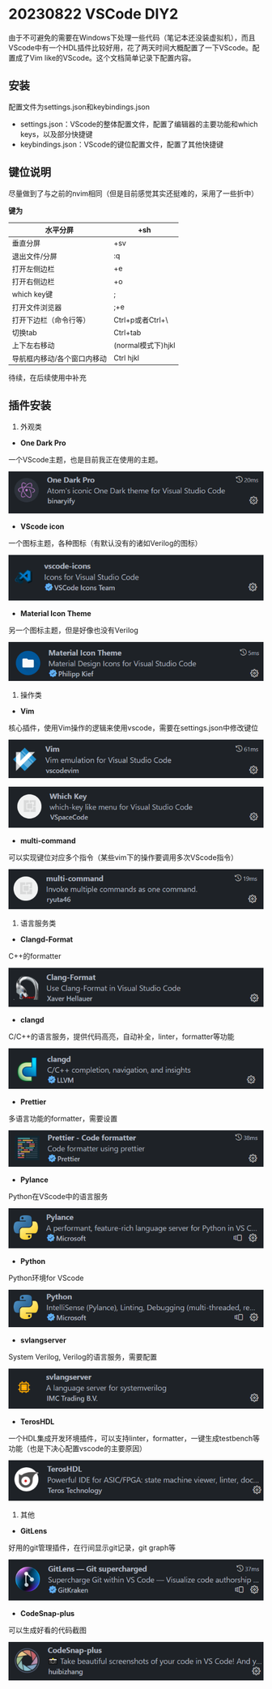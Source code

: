 # 20230822 VSCode DIY2

由于不可避免的需要在Windows下处理一些代码（笔记本还没装虚拟机），而且VScode中有一个HDL插件比较好用，花了两天时间大概配置了一下VScode。配置成了Vim like的VScode。这个文档简单记录下配置内容。

## 安装

配置文件为settings.json和keybindings.json

- settings.json：VScode的整体配置文件，配置了编辑器的主要功能和which keys，以及部分快捷键
- keybindings.json：VScode的键位配置文件，配置了其他快捷键

## 键位说明

尽量做到了与之前的nvim相同（但是目前感觉其实还挺难的，采用了一些折中）

**<leader>键为<space>**

| 水平分屏 | <leader>+sh |
| --- | --- |
| 垂直分屏 | <leader>+sv |
| 退出文件/分屏 | :q |
| 打开左侧边栏 | <leader>+e |
| 打开右侧边栏 | <leader>+o |
| which key键 | ; |
| 打开文件浏览器 | ;+e |
| 打开下边栏（命令行等） | Ctrl+p或者Ctrl+\ |
| 切换tab | Ctrl+tab |
| 上下左右移动 | (normal模式下)hjkl |
| 导航框内移动/各个窗口内移动 | Ctrl hjkl |
待续，在后续使用中补充
## 插件安装

1. 外观类
- **One Dark Pro**

一个VScode主题，也是目前我正在使用的主题。

![Untitled](IMAGE/Untitled.png)

- **VScode icon**

一个图标主题，各种图标（有默认没有的诸如Verilog的图标）

![Untitled](IMAGE/Untitled%201.png)

- **Material Icon Theme**

另一个图标主题，但是好像也没有Verilog

![Untitled](IMAGE/Untitled%202.png)

1. 操作类
- **Vim**

核心插件，使用Vim操作的逻辑来使用vscode，需要在settings.json中修改键位

![Untitled](IMAGE/Untitled%203.png)





![Untitled](IMAGE/Untitled%204.png)

- **multi-command**

可以实现键位对应多个指令（某些vim下的操作要调用多次VScode指令）

![Untitled](IMAGE/Untitled%205.png)

1. 语言服务类
- **Clangd-Format**

C++的formatter

![Untitled](IMAGE/Untitled%206.png)

- **clangd**

C/C++的语言服务，提供代码高亮，自动补全，linter，formatter等功能

![Untitled](IMAGE/Untitled%207.png)

- **Prettier**

多语言功能的formatter，需要设置

![Untitled](IMAGE/Untitled%208.png)

- **Pylance**

Python在VScode中的语言服务

![Untitled](IMAGE/Untitled%209.png)

- **Python**

Python环境for VScode

![Untitled](IMAGE/Untitled%2010.png)

- **svlangserver**

System Verilog, Verilog的语言服务，需要配置

![Untitled](IMAGE/Untitled%2011.png)

- **TerosHDL**

一个HDL集成开发环境插件，可以支持linter，formatter，一键生成testbench等功能（也是下决心配置vscode的主要原因）

![Untitled](IMAGE/Untitled%2012.png)

1. 其他
- **GitLens**

好用的git管理插件，在行间显示git记录，git graph等

![Untitled](IMAGE/Untitled%2013.png)

- **CodeSnap-plus**

可以生成好看的代码截图

![Untitled](IMAGE/Untitled%2014.png)